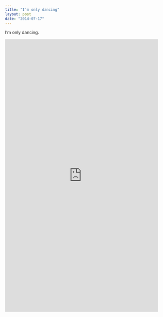 ```yaml
---
title: "I’m only dancing"
layout: post
date: "2014-07-17"
---
```


I’m only dancing.

<div style="padding:177.78% 0 0 0;position:relative;"><iframe src="https://player.vimeo.com/video/993968755?badge=0&amp;autopause=0&amp;player_id=0&amp;app_id=58479" frameborder="0" allow="autoplay; fullscreen; picture-in-picture; clipboard-write" style="position:absolute;top:0;left:0;width:100%;height:100%;" title="tumblr_n8ujfir5lj1r16syi"></iframe></div><script src="https://player.vimeo.com/api/player.js"></script>
